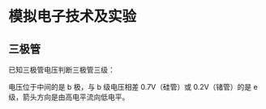 # 模拟电子技术及实验
## 三极管
已知三极管电压判断三极管三级：

电压位于中间的是 b 极，与 b 级电压相差 0.7V（硅管）或 0.2V（锗管）的是 e 级，箭头方向是由高电平流向低电平。
